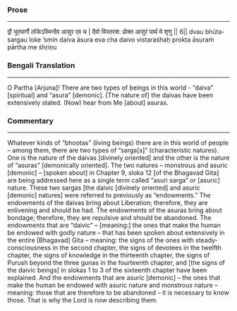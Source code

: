 ### Prose 
 --- 
द्वौ भूतसर्गौ लोकेऽस्मिन्दैव आसुर एव च |
दैवो विस्तरश: प्रोक्त आसुरं पार्थ मे शृणु || 6||
dvau bhūta-sargau loke ’smin daiva āsura eva cha
daivo vistaraśhaḥ prokta āsuraṁ pārtha me śhṛiṇu

### Bengali Translation 
 --- 
O Partha [Arjuna]! There are two types of beings in this world - “daiva” [spiritual] and “asura” [demonic]. [The nature of] the daivas have been extensively stated. (Now) hear from Me [about] asuras. 

### Commentary 
 --- 
Whatever kinds of “bhootas” (living beings) there are in this world of people – among them, there are two types of “sarga[s]” (characteristic natures). One is the nature of the daivas [divinely oriented] and the other is the nature of “asuras” [demonically oriented]. The two natures – monstrous and asuric [demonic] – [spoken about] in Chapter 9, sloka 12 [of the Bhagavad Gita] are being addressed here as a single term called “asuri sarga” or [asuric] nature. These two sargas [the daivic [divinely oriented] and asuric [demonic] natures] were referred to previously as “endowments.” The endowments of the daivas bring about Liberation; therefore, they are enlivening and should be had. The endowments of the asuras bring about bondage; therefore, they are repulsive and should be abandoned. The endowments that are “daivic” – [meaning:] the ones that make the human be endowed with godly nature – that has been spoken about extensively in the entire [Bhagavad] Gita – meaning: the signs of the ones with steady-consciousness in the second chapter, the signs of devotees in the twelfth chapter, the signs of knowledge in the thirteenth chapter, the signs of Purush beyond the three gunas in the fourteenth chapter, and [the signs of the daivic beings] in slokas 1 to 3 of the sixteenth chapter have been explained. And the endowments that are asuric [demonic] – the ones that make the human be endowed with asuric nature and monstrous nature – meaning: those that are therefore to be abandoned – it is necessary to know those. That is why the Lord is now describing them. 